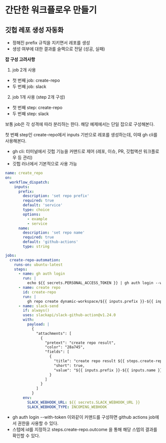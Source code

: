 # 간단한 워크플로우 만들기

## 깃헙 레포 생성 자동화 

- 정해진 prefix 규칙을 지키면서 레포를 생성
- 생성 여부에 대한 결과를 슬랙으로 전달 (성공, 실패)

**잡 구성 고려사항**

1. job 2개 사용
- 첫 번째 job: create-repo
- 두 번째 job: slack
2. job 1개 사용 (step 2개 구성)
- 첫 번째 step: create-repo
- 두 번째 step: slack

보통 job은 각 성격에 따라 분리하는 한다. 해당 예제에서는 단일 잡으로 구성해본다.

첫 번째 step인 create-repo에서 inputs 기반으로 레포를 생성하는데, 이때 gh cli를 사용해본다.
- gh cli: 터미널에서 깃헙 기능을 커맨드로 제어 (레포, 이슈, PR, 깃헙액션 워크플로우 등 관리)
- 깃헙 러너에서 기본적으로 사용 가능

```yaml
name: create_repo
on:
  workflow_dispatch:
    inputs:
      prefix:
        description: 'set repo prefix'
        required: true
        default: 'service'
        type: choice
        options:
          - example
          - service
      name:
        description: 'set repo name'
        required: true
        default: 'github-actions'
        type: string

jobs:
  create-repo-automation:
    runs-on: ubuntu-latest
    steps:
      - name: gh auth login
        run: |
          echo ${{ secrets.PERSONAL_ACCESS_TOKEN }} | gh auth login --with-token
      - name: create repo
        id: create-repo
        run: |
          gh repo create dynamic-workspace/${{ inputs.prefix }}-${{ inputs.name }} --public --add-readme
      - name: slack-send
        if: always()
        uses: slackapi/slack-github-action@v1.24.0
        with:
          payload: |
            {
              "attachments": [
                {
                  "pretext": "create repo result",
                  "color": "28a745",
                  "fields": [
                    {
                      "title": "create repo result ${{ steps.create-repo.outcome }}",
                      "short": true,
                      "value": "${{ inputs.prefix }}-${{ inputs.name }}"
                    }
                  ]
                }
              ]
            }
        env:
          SLACK_WEBHOOK_URL: ${{ secrets.SLACK_WEBHOOK_URL }}
          SLACK_WEBHOOK_TYPE: INCOMING_WEBHOOK
```
- gh auth login --with-token 이와같이 커맨드를 구성하면 github actions job에서 권한을 사용할 수 있다.
- 스텝에 id를 지정하고 steps.create-repo.outcome 을 통해 해당 스텝의 결과를 확인할 수 있다. 